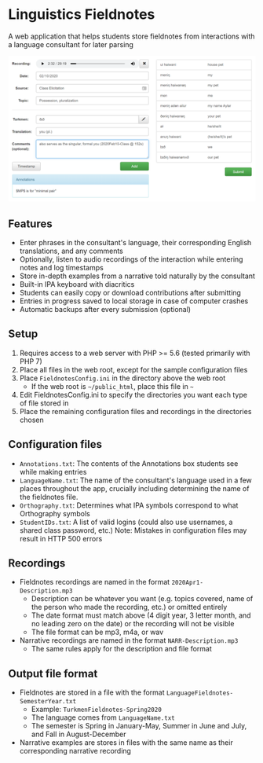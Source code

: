 # Linguistics Fieldnotes
A web application that helps students store fieldnotes from interactions with a language consultant for later parsing

![GitHub Logo](/sample-configuration-files/screenshot.png)

## Features
* Enter phrases in the consultant's language, their corresponding English translations, and any comments
* Optionally, listen to audio recordings of the interaction while entering notes and log timestamps
* Store in-depth examples from a narrative told naturally by the consultant
* Built-in IPA keyboard with diacritics
* Students can easily copy or download contributions after submitting
* Entries in progress saved to local storage in case of computer crashes
* Automatic backups after every submission (optional)

## Setup
1. Requires access to a web server with PHP >= 5.6 (tested primarily with PHP 7)
2. Place all files in the web root, except for the sample configuration files
3. Place `FieldnotesConfig.ini` in the directory above the web root
   * If the web root is `~/public_html`, place this file in `~`
4. Edit FieldnotesConfig.ini to specify the directories you want each type of file stored in
5. Place the remaining configuration files and recordings in the directories chosen

## Configuration files
* `Annotations.txt`: The contents of the Annotations box students see while making entries
* `LanguageName.txt`: The name of the consultant's language used in a few places throughout the app, crucially including determining the name of the fieldnotes file.
* `Orthography.txt`: Determines what IPA symbols correspond to what Orthography symbols
* `StudentIDs.txt`: A list of valid logins (could also use usernames, a shared class password, etc.)
Note: Mistakes in configuration files may result in HTTP 500 errors

## Recordings
* Fieldnotes recordings are named in the format `2020Apr1-Description.mp3`
  * Description can be whatever you want (e.g. topics covered, name of the person who made the recording, etc.) or omitted entirely
  * The date format must match above (4 digit year, 3 letter month, and no leading zero on the date) or the recording will not be visible
  * The file format can be mp3, m4a, or wav
* Narrative recordings are named in the format `NARR-Description.mp3`
  * The same rules apply for the description and file format

## Output file format
* Fieldnotes are stored in a file with the format `LanguageFieldnotes-SemesterYear.txt`
  * Example: `TurkmenFieldnotes-Spring2020`
  * The language comes from `LanguageName.txt`
  * The semester is Spring in January-May, Summer in June and July, and Fall in August-December
* Narrative examples are stores in files with the same name as their corresponding narrative recording